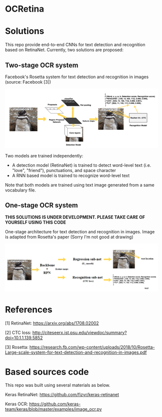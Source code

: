 # OCRetina

# Solutions
This repo provide end-to-end CNNs for text detection and recognition based on RetinaNet. Currently, two solutions are proposed:

## Two-stage OCR system

Facebook's Rosetta system for text detection and recognition in images (source: Facebook \[3\])

![Facebook's Rosetta system for text detection and recognition in images (source: Facebook \[3\])](/images/rosetta.PNG)

Two models are trained independently:
* A detection model (RetinaNet) is trained to detect word-level text (i.e. "love", "friend"), punctuations, and space character
* A RNN based model is trained to recognize word-level text

Note that both models are trained using text image generated from a same vocabulary file.

## One-stage OCR system
**THIS SOLUTIONS IS UNDER DEVELOPMENT. PLEASE TAKE CARE OF YOURSELF USING THIS CODE**

One-stage architecture for text detection and recognition in images. Image is adapted from Rosetta's paper (Sorry I'm not good at drawing)

![Proposed one-stage architecture for text detection and recognition in images. Image is adapted from Rosetta's paper (Sorry I'm not good at drawing)](/images/onestage.png)


# References

[1] RetinaNet: https://arxiv.org/abs/1708.02002

[2] CTC loss:  http://citeseerx.ist.psu.edu/viewdoc/summary?doi=10.1.1.139.5852

[3] Rosetta: https://research.fb.com/wp-content/uploads/2018/10/Rosetta-Large-scale-system-for-text-detection-and-recognition-in-images.pdf

# Based sources code

This repo was built using several materials as below.

Keras RetinaNet: https://github.com/fizyr/keras-retinanet

Keras OCR: https://github.com/keras-team/keras/blob/master/examples/image_ocr.py

